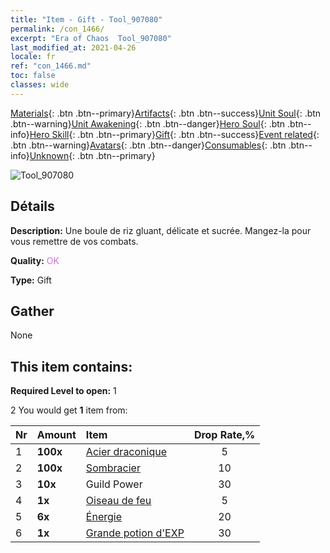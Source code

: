```yaml
---
title: "Item - Gift - Tool_907080"
permalink: /con_1466/
excerpt: "Era of Chaos  Tool_907080"
last_modified_at: 2021-04-26
locale: fr
ref: "con_1466.md"
toc: false
classes: wide
---
```

 [Materials](/ItemsFR/){: .btn .btn--primary}[Artifacts](/ItemsFR/Artifacts/){: .btn .btn--success}[Unit Soul](/ItemsFR/UnitSoul/){: .btn .btn--warning}[Unit Awakening](/ItemsFR/UnitAwakening/){: .btn .btn--danger}[Hero Soul](/ItemsFR/HeroSoul/){: .btn .btn--info}[Hero Skill](/ItemsFR/HeroSkill/){: .btn .btn--primary}[Gift](/ItemsFR/Gift/){: .btn .btn--success}[Event related](/ItemsFR/Events/){: .btn .btn--warning}[Avatars](/ItemsFR/Avatars/){: .btn .btn--danger}[Consumables](/ItemsFR/Consumables/){: .btn .btn--info}[Unknown](/ItemsFR/Unknown/){: .btn .btn--primary}

 ![Tool_907080](/images/t/i_907080.png)

## Détails
 **Description:** Une boule de riz gluant, délicate et sucrée. Mangez-la pour vous remettre de vos combats.

 **Quality:** <span style="color: #DA70D6">OK</span>

 **Type:** Gift

## Gather

  None

## This item contains:

 **Required Level to open:** 1

 2 You would get **1** item  from:

  | Nr | Amount |     Item    | Drop Rate,% |
  |:---|:-------|:------------|:---------:|
  | 1 |  **100x** | [Acier draconique](/ItemsFR/con_880/) | 5 | 
  | 2 |  **100x** | [Sombracier](/ItemsFR/con_881/) | 10 | 
  | 3 |  **10x** | Guild Power | 30 | 
  | 4 |  **1x** | [Oiseau de feu](/ItemsFR/unt_268/) | 5 | 
  | 5 |  **6x** | [Énergie](/ItemsFR/con_900/) | 20 | 
  | 6 |  **1x** | [Grande potion d'EXP](/ItemsFR/con_702/) | 30 | 
